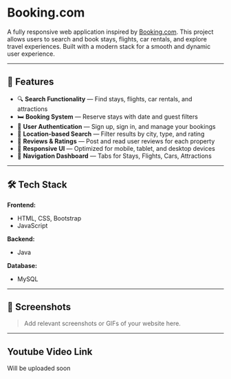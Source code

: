 # Booking.com 

A fully responsive web application inspired by [Booking.com](https://www.booking.com). This project allows users to search and book stays, flights, car rentals, and explore travel experiences. Built with a modern stack for a smooth and dynamic user experience.

---

## 🚀 Features

- 🔍 **Search Functionality** — Find stays, flights, car rentals, and attractions
- 🛏️ **Booking System** — Reserve stays with date and guest filters
- 👤 **User Authentication** — Sign up, sign in, and manage your bookings
- 📍 **Location-based Search** — Filter results by city, type, and rating
- 💬 **Reviews & Ratings** — Post and read user reviews for each property
- 📱 **Responsive UI** — Optimized for mobile, tablet, and desktop devices
- 🧭 **Navigation Dashboard** — Tabs for Stays, Flights, Cars, Attractions

---

## 🛠️ Tech Stack

**Frontend:**
- HTML, CSS, Bootstrap
- JavaScript 

**Backend:**
- Java 

**Database:**
- MySQL

---

## 📸 Screenshots

> Add relevant screenshots or GIFs of your website here.

---

## Youtube Video Link

Will be uploaded soon

